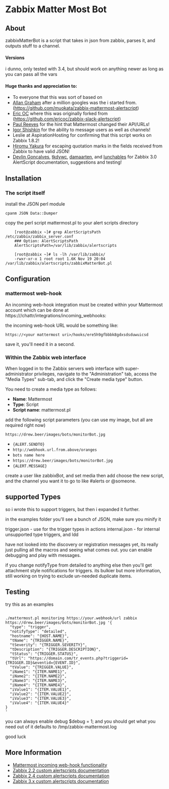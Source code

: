 Zabbix Matter Most Bot
========================

About
-----
zabbixMatterBot is a script that takes in json from zabbix, parses it, and outputs stuff to a channel.


#### Versions
i dunno, only tested with 3.4, but should work on anything newer as long as you can pass all the vars

#### Huge thanks and appreciation to:
* To everyone that this was sort of based on
* [Allan Graham](https://github.com/muokata) after a million googles was the i started from. (https://github.com/muokata/zabbix-mattermost-alertscript)
* [Eric OC](https://github.com/ericoc) where this was originally forked from (https://github.com/ericoc/zabbix-slack-alertscript)
* [Paul Reeves](https://github.com/pdareeves/) for the hint that Mattermost changed their API/URLs!
* [Igor Shishkin](https://github.com/teran) for the ability to message users as well as channels!
* Leslie at AspirationHosting for confirming that this script works on Zabbix 1.8.2!
* [Hiromu Yakura](https://github.com/hiromu) for escaping quotation marks in the fields received from Zabbix to have valid JSON!
* [Devlin Gonçalves](https://github.com/devlinrcg), [tkdywc](https://github.com/tkdywc), [damaarten](https://github.com/damaarten), and [lunchables](https://github.com/lunchables) for Zabbix 3.0 AlertScript documentation, suggestions and testing!

Installation
------------

### The script itself

install the JSON perl module

```
cpanm JSON Data::Dumper

```

copy the perl script mattermost.pl to your alert scripts directory

```
	[root@zabbix ~]# grep AlertScriptsPath /etc/zabbix/zabbix_server.conf
	### Option: AlertScriptsPath
	AlertScriptsPath=/var/lib/zabbix/alertscripts

	[root@zabbix ~]# ls -lh /var/lib/zabbix/
	-rwxr-xr-x 1 root root 1.6K Nov 19 20:04 /var/lib/zabbix/alertscripts/zabbixMatterBot.pl

```

Configuration
-------------

### mattermost web-hook

An incoming web-hook integration must be created within your Mattermost account which can be done at https://<your mattermost uri>/chattr/integrations/incoming_webhooks:


the incoming web-hook URL would be something like:

	https://<your mattermost uri>/hooks/ere5h9gfbbbk8gdxsdsduwuicsd

save it, you'll need it in a second.


### Within the Zabbix web interface

When logged in to the Zabbix servers web interface with super-administrator privileges, navigate to the "Administration" tab, access the "Media Types" sub-tab, and click the "Create media type" button.

You need to create a media type as follows:

* **Name**: Mattermost
* **Type**: Script
* **Script name**: mattermost.pl

add the following script parameters (you can use my image, but all are required right now)

```
https://drew.beer/images/bots/monitorBot.jpg
```

* `{ALERT.SENDTO}`
* `http://webhook.url.from.above/oranges`
* `bots name here`
* `https://drew.beer/images/bots/monitorBot.jpg`
* `{ALERT.MESSAGE}`


create a user like zabbixBot, and set media then add choose the new script, and the channel you want it to go to like #alerts or @someone.

## supported Types
so i wrote this to support triggers, but then i expanded it further.

in the examples folder you'll see a bunch of JSON, make sure you minify it

trigger.json - use for the trigger types in actions
internal.json - for internal unsupported type triggers, and ldd

have not looked into the discovery or registration messages yet, its really just pulling all the macros and seeing what comes out. you can enable debugging and play with messages.

if you change notifyType from detailed to anything else then you'll get attachment style notifications for triggers. its bulkier but more information, still working on trying to exclude un-needed duplicate items.


Testing
-------
try this as an examples

```

./mattermost.pl monitoring https://your.webhook/url zabbix https://drew.beer/images/bots/monitorBot.jpg '{
  "type": "trigger",
  "notifyType": "detailed",
  "hostname": "{HOST.NAME}",
  "tName": "{TRIGGER.NAME}",
  "tSeverity": "{TRIGGER.SEVERITY}",
  "tDescription": "{TRIGGER.DESCRIPTION}",
  "tStatus": "{TRIGGER.STATUS}",
  "tUrl": "https://domain.com/tr_events.php?triggerid={TRIGGER.ID}&eventid={EVENT.ID}",
  "tValue": "{TRIGGER.VALUE}",
  "iName1": "{ITEM.NAME1}",
  "iName2": "{ITEM.NAME2}",
  "iName3": "{ITEM.NAME3}",
  "iName4": "{ITEM.NAME4}",
  "iValue1": "{ITEM.VALUE1}",
  "iValue2": "{ITEM.VALUE2}",
  "iValue3": "{ITEM.VALUE3}",
  "iValue4": "{ITEM.VALUE4}"
}
'

```

you can always enable debug $debug = 1; and you should get what you need out of it defaults to /tmp/zabbix-mattermost.log

good luck

More Information
----------------
* [Mattermost incoming web-hook functionality](https://docs.mattermost.com/developer/webhooks-incoming.html)
* [Zabbix 2.2 custom alertscripts documentation](https://www.zabbix.com/documentation/2.2/manual/config/notifications/media/script)
* [Zabbix 2.4 custom alertscripts documentation](https://www.zabbix.com/documentation/2.4/manual/config/notifications/media/script)
* [Zabbix 3.x custom alertscripts documentation](https://www.zabbix.com/documentation/3.0/manual/config/notifications/media/script)
